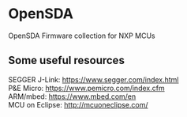 # OpenSDA
OpenSDA Firmware collection for NXP MCUs

## Some useful resources
SEGGER J-Link: https://www.segger.com/index.html  
P&E Micro: https://www.pemicro.com/index.cfm  
ARM/mbed: https://www.mbed.com/en  
MCU on Eclipse: http://mcuoneclipse.com/
